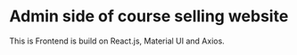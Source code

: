 # Admin side of course selling website

This is Frontend is build on React.js, Material UI and Axios.
